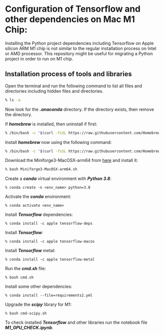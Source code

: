 # Configuration of Tensorflow and other dependencies on Mac M1 Chip:  

Installing the Python project dependencies including Tensorflow on Apple silicon ARM M1 chip is not similar to the regular installation process on Intel or AMD processor. This repository might be useful for migrating a Python project in order to run on M1 chip.

## Installation process of tools and libraries

Open the terminal and run the following command to list all files and directories including hidden files and directories.

```bash 
% ls -a 
```

Now look for the ***.anaconda*** directory. If the directory exists, then remove the directory.

If ***homebrew*** is installed, then uninstall if first:

```bash
% /bin/bash -c "$(curl -fsSL https://raw.githubusercontent.com/Homebrew/install/HEAD/uninstall.sh)"
```

Install ***homebrew*** now using the following command:

```bash
% /bin/bash -c "$(curl -fsSL https://raw.githubusercontent.com/Homebrew/install/HEAD/install.sh)"
```

Download the Miniforge3-MacOSX-arm64 from [here](https://github.com/conda-forge/miniforge) and install it: 

```bash
% bash Miniforge3-MacOSX-arm64.sh
```

Create a ***conda*** virtual environment with ***Python 3.8***: 

```
% conda create -n <env_name> python=3.8
```

Activate the ***conda*** environment: 

```
% conda activate <env_name>
```

Install ***Tensorflow*** dependencies: 

```
% conda install -c apple tensorflow-deps
```

Install ***Tensorflow***: 

```
% conda install -c apple tensorflow-macos
```

Install ***Tensorflow*** metal: 

```
% conda install -c apple tensorflow-metal
```

Run the ***cmd.sh*** file: 

```
% bash cmd.sh
```

Install some other dependencies: 

```
% conda install --file=requirements2.yml
```

Upgrade the ***scipy*** library for M1: 

```
% bash cmd-scipy.sh 
```

To check installed ***Tensorflow*** and other libraries run the notebook file ***M1_GPU_CHECK.ipynb***.
